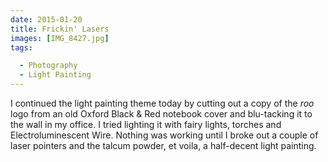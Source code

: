 ```yaml
---
date: 2015-01-20
title: Frickin' Lasers
images: [IMG_8427.jpg]
tags:

  - Photography
  - Light Painting
---
```

I continued the  light painting theme today by cutting out a copy of the _roo_ logo from an old Oxford Black & Red notebook cover and blu-tacking it to the wall in my office. I tried lighting it with fairy lights, torches and Electroluminescent Wire. Nothing was working until I broke out a couple of laser pointers and the talcum powder, et voila, a half-decent light painting.